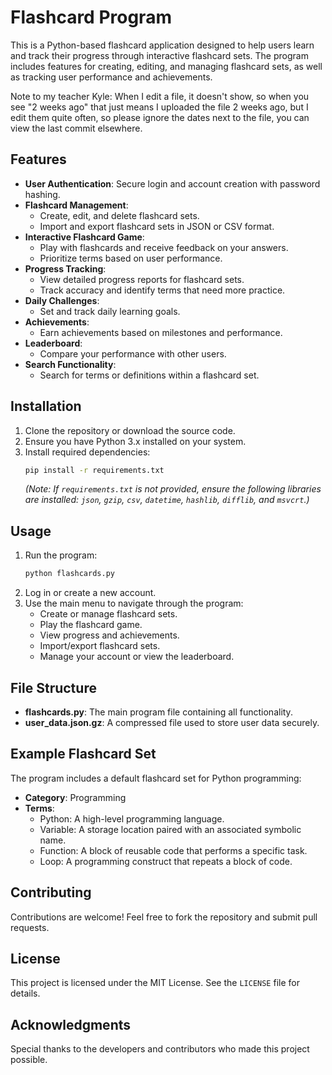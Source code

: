 # Flashcard Program

This is a Python-based flashcard application designed to help users learn and track their progress through interactive flashcard sets. The program includes features for creating, editing, and managing flashcard sets, as well as tracking user performance and achievements.

Note to my teacher Kyle: When I edit a file, it doesn't show, so when you see "2 weeks ago" that just means I uploaded the file 2 weeks ago, but I edit them quite often, so please ignore the dates next to the file, you can view the last commit elsewhere.
## Features

- **User Authentication**: Secure login and account creation with password hashing.
- **Flashcard Management**:
  - Create, edit, and delete flashcard sets.
  - Import and export flashcard sets in JSON or CSV format.
- **Interactive Flashcard Game**:
  - Play with flashcards and receive feedback on your answers.
  - Prioritize terms based on user performance.
- **Progress Tracking**:
  - View detailed progress reports for flashcard sets.
  - Track accuracy and identify terms that need more practice.
- **Daily Challenges**:
  - Set and track daily learning goals.
- **Achievements**:
  - Earn achievements based on milestones and performance.
- **Leaderboard**:
  - Compare your performance with other users.
- **Search Functionality**:
  - Search for terms or definitions within a flashcard set.

## Installation

1. Clone the repository or download the source code.
2. Ensure you have Python 3.x installed on your system.
3. Install required dependencies:
   ```bash
   pip install -r requirements.txt
   ```
   *(Note: If `requirements.txt` is not provided, ensure the following libraries are installed: `json`, `gzip`, `csv`, `datetime`, `hashlib`, `difflib`, and `msvcrt`.)*

## Usage

1. Run the program:
   ```bash
   python flashcards.py
   ```
2. Log in or create a new account.
3. Use the main menu to navigate through the program:
   - Create or manage flashcard sets.
   - Play the flashcard game.
   - View progress and achievements.
   - Import/export flashcard sets.
   - Manage your account or view the leaderboard.

## File Structure

- **flashcards.py**: The main program file containing all functionality.
- **user_data.json.gz**: A compressed file used to store user data securely.

## Example Flashcard Set

The program includes a default flashcard set for Python programming:
- **Category**: Programming
- **Terms**:
  - Python: A high-level programming language.
  - Variable: A storage location paired with an associated symbolic name.
  - Function: A block of reusable code that performs a specific task.
  - Loop: A programming construct that repeats a block of code.

## Contributing

Contributions are welcome! Feel free to fork the repository and submit pull requests.

## License

This project is licensed under the MIT License. See the `LICENSE` file for details.

## Acknowledgments

Special thanks to the developers and contributors who made this project possible.

